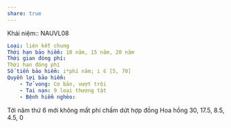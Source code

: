 ```yaml
---
share: true
---
```

Khái niệm:: 
NAUVL08

```yaml
Loại: liên kết chung
Thời hạn bảo hiểm: 10 năm, 15 năm, 20 năm
Thời gian đóng phí: 
Thời hạn đóng phí
Số tiền bảo hiểm: i*phí năm; i ∈ [5, 70]
Quyền lợi bảo hiểm:
    - Tử vong: Cơ bản, vượt trội
    - Tai nạn: 9 loại thương tật
    - Bệnh hiểm nghèo:

```
Tới năm thứ 6 mới không mất phí chấm dứt hợp đồng 
Hoa hồng
30, 17.5, 8.5, 4.5, 0